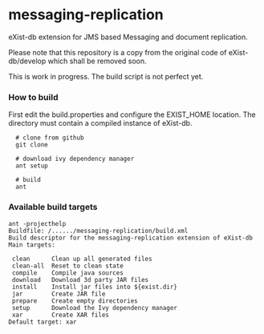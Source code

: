 messaging-replication
=====================

eXist-db extension for JMS based Messaging and document replication.

Please note that this repository is a copy from the original code of eXist-db/develop
which shall be removed soon.

This is work in progress. The build script is not perfect yet.


### How to build


First edit the build.properties and configure the EXIST_HOME location. The directory 
must contain a compiled instance of eXist-db.

```
  # clone from github
  git clone
  
  # download ivy dependency manager
  ant setup
  
  # build
  ant
```


### Available build targets

```
ant -projecthelp
Buildfile: /....../messaging-replication/build.xml
Build descriptor for the messaging-replication extension of eXist-db
Main targets:

 clean      Clean up all generated files
 clean-all  Reset to clean state
 compile    Compile java sources
 download   Download 3d party JAR files
 install    Install jar files into ${exist.dir}
 jar        Create JAR file
 prepare    Create empty directories
 setup      Download the Ivy dependency manager
 xar        Create XAR files
Default target: xar
```

  

